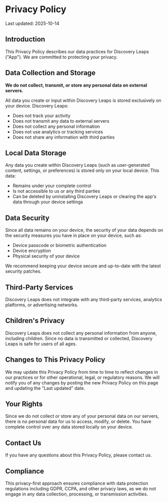 # Privacy Policy

Last updated: 2025-10-14

## Introduction

This Privacy Policy describes our data practices for Discovery Leaps ("App"). We are committed to protecting your privacy.

## Data Collection and Storage

**We do not collect, transmit, or store any personal data on external servers.**

All data you create or input within Discovery Leaps is stored exclusively on your device. Discovery Leaps:
- Does not track your activity
- Does not transmit any data to external servers
- Does not collect any personal information
- Does not use analytics or tracking services
- Does not share any information with third parties

## Local Data Storage

Any data you create within Discovery Leaps (such as user-generated content, settings, or preferences) is stored only on your local device. This data:
- Remains under your complete control
- Is not accessible to us or any third parties
- Can be deleted by uninstalling Discovery Leaps or clearing the app's data through your device settings

## Data Security

Since all data remains on your device, the security of your data depends on the security measures you have in place on your device, such as:
- Device passcode or biometric authentication
- Device encryption
- Physical security of your device

We recommend keeping your device secure and up-to-date with the latest security patches.

## Third-Party Services

Discovery Leaps does not integrate with any third-party services, analytics platforms, or advertising networks.

## Children's Privacy

Discovery Leaps does not collect any personal information from anyone, including children. Since no data is transmitted or collected, Discovery Leaps is safe for users of all ages.

## Changes to This Privacy Policy

We may update this Privacy Policy from time to time to reflect changes in our practices or for other operational, legal, or regulatory reasons. We will notify you of any changes by posting the new Privacy Policy on this page and updating the "Last updated" date.

## Your Rights

Since we do not collect or store any of your personal data on our servers, there is no personal data for us to access, modify, or delete. You have complete control over any data stored locally on your device.

## Contact Us

If you have any questions about this Privacy Policy, please contact us.

## Compliance

This privacy-first approach ensures compliance with data protection regulations including GDPR, CCPA, and other privacy laws, as we do not engage in any data collection, processing, or transmission activities.
